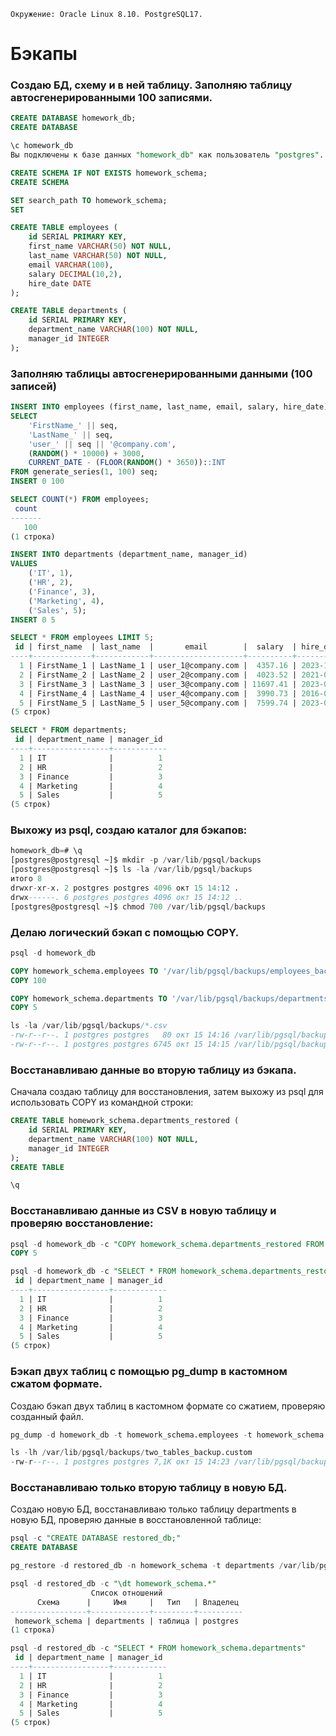```
Окружение: Oracle Linux 8.10. PostgreSQL17.
```
# Бэкапы
### Создаю БД, схему и в ней таблицу. Заполняю таблицу автосгенерированными 100 записями.
```sql
CREATE DATABASE homework_db;
CREATE DATABASE

\c homework_db
Вы подключены к базе данных "homework_db" как пользователь "postgres".

CREATE SCHEMA IF NOT EXISTS homework_schema;
CREATE SCHEMA

SET search_path TO homework_schema;
SET

CREATE TABLE employees (
    id SERIAL PRIMARY KEY,
    first_name VARCHAR(50) NOT NULL,
    last_name VARCHAR(50) NOT NULL,
    email VARCHAR(100),
    salary DECIMAL(10,2),
    hire_date DATE
);

CREATE TABLE departments (
    id SERIAL PRIMARY KEY,
    department_name VARCHAR(100) NOT NULL,
    manager_id INTEGER
);
```
### Заполняю таблицы автосгенерированными данными (100 записей)
```sql
INSERT INTO employees (first_name, last_name, email, salary, hire_date)
SELECT 
    'FirstName_' || seq,
    'LastName_' || seq,
    'user_' || seq || '@company.com',
    (RANDOM() * 10000) + 3000,
    CURRENT_DATE - (FLOOR(RANDOM() * 3650))::INT
FROM generate_series(1, 100) seq;
INSERT 0 100

SELECT COUNT(*) FROM employees;
 count
-------
   100
(1 строка)

INSERT INTO departments (department_name, manager_id)
VALUES 
    ('IT', 1),
    ('HR', 2),
    ('Finance', 3),
    ('Marketing', 4),
    ('Sales', 5);
INSERT 0 5

SELECT * FROM employees LIMIT 5;
 id | first_name  | last_name  |       email        |  salary  | hire_date
----+-------------+------------+--------------------+----------+------------
  1 | FirstName_1 | LastName_1 | user_1@company.com |  4357.16 | 2023-10-23
  2 | FirstName_2 | LastName_2 | user_2@company.com |  4023.52 | 2021-04-23
  3 | FirstName_3 | LastName_3 | user_3@company.com | 11697.41 | 2023-06-19
  4 | FirstName_4 | LastName_4 | user_4@company.com |  3990.73 | 2016-07-07
  5 | FirstName_5 | LastName_5 | user_5@company.com |  7599.74 | 2023-09-24
(5 строк)

SELECT * FROM departments;
 id | department_name | manager_id
----+-----------------+------------
  1 | IT              |          1
  2 | HR              |          2
  3 | Finance         |          3
  4 | Marketing       |          4
  5 | Sales           |          5
(5 строк)
```
### Выхожу из psql, создаю каталог для бэкапов:
```sql
homework_db=# \q
[postgres@postgresql ~]$ mkdir -p /var/lib/pgsql/backups
[postgres@postgresql ~]$ ls -la /var/lib/pgsql/backups
итого 8
drwxr-xr-x. 2 postgres postgres 4096 окт 15 14:12 .
drwx------. 6 postgres postgres 4096 окт 15 14:12 ..
[postgres@postgresql ~]$ chmod 700 /var/lib/pgsql/backups
```
### Делаю логический бэкап с помощью COPY.
```sql
psql -d homework_db

COPY homework_schema.employees TO '/var/lib/pgsql/backups/employees_backup.csv' WITH CSV HEADER;
COPY 100

COPY homework_schema.departments TO '/var/lib/pgsql/backups/departments_backup.csv' WITH CSV HEADER;
COPY 5

ls -la /var/lib/pgsql/backups/*.csv
-rw-r--r--. 1 postgres postgres   80 окт 15 14:16 /var/lib/pgsql/backups/departments_backup.csv
-rw-r--r--. 1 postgres postgres 6745 окт 15 14:15 /var/lib/pgsql/backups/employees_backup.csv
```
### Восстанавливаю данные во вторую таблицу из бэкапа.
Сначала создаю таблицу для восстановления, затем выхожу из psql для использовать COPY из командной строки:
```sql
CREATE TABLE homework_schema.departments_restored (
    id SERIAL PRIMARY KEY,
    department_name VARCHAR(100) NOT NULL,
    manager_id INTEGER
);
CREATE TABLE

\q
```
### Восстанавливаю данные из CSV в новую таблицу и проверяю восстановление:
```sql
psql -d homework_db -c "COPY homework_schema.departments_restored FROM '/var/lib/pgsql/backups/departments_backup.csv' WITH CSV HEADER"
COPY 5

psql -d homework_db -c "SELECT * FROM homework_schema.departments_restored"
 id | department_name | manager_id
----+-----------------+------------
  1 | IT              |          1
  2 | HR              |          2
  3 | Finance         |          3
  4 | Marketing       |          4
  5 | Sales           |          5
(5 строк)
```
### Бэкап двух таблиц с помощью pg_dump в кастомном сжатом формате.
Создаю бэкап двух таблиц в кастомном формате со сжатием, проверяю созданный файл.
```sql
pg_dump -d homework_db -t homework_schema.employees -t homework_schema.departments -F c -Z 6 -f /var/lib/pgsql/backups/two_tables_backup.custom

ls -lh /var/lib/pgsql/backups/two_tables_backup.custom
-rw-r--r--. 1 postgres postgres 7,1K окт 15 14:23 /var/lib/pgsql/backups/two_tables_backup.custom
```
### Восстанавливаю только вторую таблицу в новую БД.
Создаю новую БД, восстанавливаю только таблицу departments в новую БД, проверяю данные в восстановленной таблице:
```sql
psql -c "CREATE DATABASE restored_db;"
CREATE DATABASE

pg_restore -d restored_db -n homework_schema -t departments /var/lib/pgsql/backups/two_tables_backup.custom

psql -d restored_db -c "\dt homework_schema.*"
                  Список отношений
      Схема      |     Имя     |   Тип   | Владелец
-----------------+-------------+---------+----------
 homework_schema | departments | таблица | postgres
(1 строка)

psql -d restored_db -c "SELECT * FROM homework_schema.departments"
 id | department_name | manager_id
----+-----------------+------------
  1 | IT              |          1
  2 | HR              |          2
  3 | Finance         |          3
  4 | Marketing       |          4
  5 | Sales           |          5
(5 строк)
```
